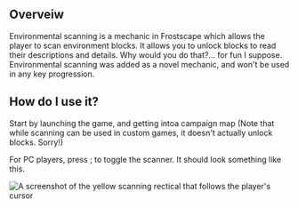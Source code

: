 ## Overveiw
Environmental scanning is a mechanic in Frostscape which allows the player to scan environment blocks. It allows you to unlock blocks to read their descriptions and details. Why would you do that?... for fun I suppose. Environmental scanning was added as a novel mechanic, and won't be used in any key progression.

## How do I use it?
Start by launching the game, and getting intoa  campaign map (Note that while scanning can be used in custom games, it doesn't actually unlock blocks. Sorry!)

For PC players, press ; to toggle the scanner. It should look something like this.

![A screenshot of the yellow scanning rectical that follows the player's cursor](https://github.com/Sh1penfire/Welcome-to-the-Frostscape/blob/master/guides/screenshots/Scan%20circle%20screenshot.png)
